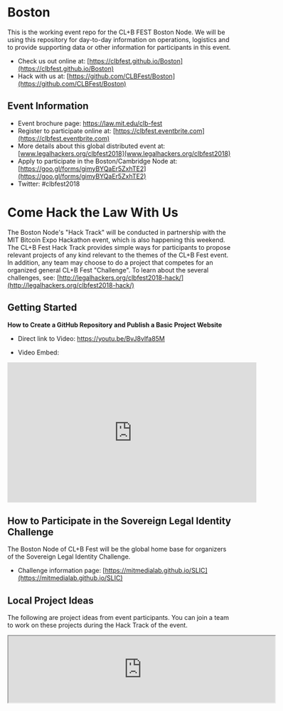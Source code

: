 # Boston

This is the working event repo for the CL+B FEST Boston Node.  We will be using this repository for day-to-day information on operations, logistics and to provide supporting data or other information for participants in this event.

* Check us out online at: [https://clbfest.github.io/Boston](https://clbfest.github.io/Boston)
* Hack with us at: [https://github.com/CLBFest/Boston](https://github.com/CLBFest/Boston)

## Event Information

* Event brochure page: https://law.mit.edu/clb-fest
* Register to participate online at: [https://clbfest.eventbrite.com](https://clbfest.eventbrite.com)
* More details about this global distributed event at: [www.legalhackers.org/clbfest2018](www.legalhackers.org/clbfest2018)
* Apply to participate in the Boston/Cambridge Node at: [https://goo.gl/forms/gimyBYQaEr5ZxhTE2](https://goo.gl/forms/gimyBYQaEr5ZxhTE2)
* Twitter: #clbfest2018

# Come Hack the Law With Us

The Boston Node's "Hack Track" will be conducted in partnership with the MIT Bitcoin Expo Hackathon event, which is also happening this weekend.  The CL+B Fest Hack Track provides simple ways for participants to propose relevant projects of any kind relevant to the themes of the CL+B Fest event.  In addition, any team may choose to do a project that competes for an organized general CL+B Fest "Challenge".  To learn about the several challenges, see: [http://legalhackers.org/clbfest2018-hack/](http://legalhackers.org/clbfest2018-hack/)

## Getting Started

**How to Create a GitHub Repository and Publish a Basic Project Website**

* Direct link to Video: https://youtu.be/BvJ8vIfa85M

* Video Embed: 

<iframe width="560" height="315" src="https://www.youtube.com/embed/BvJ8vIfa85M" frameborder="0" allow="autoplay; encrypted-media" allowfullscreen></iframe>

## How to Participate in the Sovereign Legal Identity Challenge

The Boston Node of CL+B Fest will be the global home base for organizers of the Sovereign Legal Identity Challenge.  

* Challenge information page: [https://mitmedialab.github.io/SLIC](https://mitmedialab.github.io/SLIC)

## Local Project Ideas

The following are project ideas from event participants.  You can join a team to work on these projects during the Hack Track of the event.

<iframe src="https://docs.google.com/spreadsheets/d/e/2PACX-1vQbAna8vSulU-K5WKnjr-hAJRG_R4HTRaZSy4d35taAhc5UehuBM6D5dJtczKGpi0kX4nKE7f7kn8vB/pubhtml?widget=true&amp;headers=false" width="600"></iframe>
